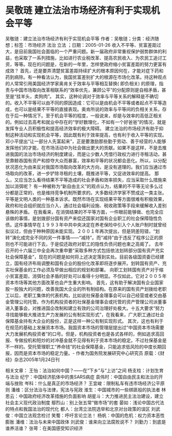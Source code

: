 # 吴敬琏  建立法治市场经济有利于实现机会平等

吴敬琏：建立法治市场经济有利于实现机会平等
作者：吴敬琏；分类：经济随想；标签：市场经济 法治 立法 ；日期：2005-01-26
收入不平等、贫富差距过大，是目前我国社会面临的一个严重问题。新一届政府非常重视保护弱势群体的利益，也采取了一系列措施，比如进行农业税改革、提高农民收入、为农民工追讨工资，等等。现在的问题是，在新的一年里，怎样使政府缩小贫富差距的努力更富有成效？
首先，还是要弄清楚贫富差距持续扩大的根本原因何在，才能对症下药和药到病除。有一种看法认为，我国贫富差别扩大的根源在市场化改革。持这种观点的人常常引用美国经济学家奥肯关于效率与平等相互替换( 即负相关) 的原理，指责与中国市场取向改革相联系的“效率优先，兼顾公平”的分配原则是自相矛盾，甚至是“挂羊头，卖狗肉”。
其实，这种论调对于效率与平等关系的解释是不确切的。收入不平等可以由不同的原因造成：它可以是由机会不平等或者起点不平等造成，也可以是结果不平等的直接表现。奥肯所说的效率与平等间的负相关关系，存在于后一种情况下。至于机会平等的程度，一般说来，却是与效率的高低正相关的。例如过去高考和就业中存在的“学好数理化，不如有一个好爸爸”的情况，就是发挥专业人员积极性和提高经济效率的极大障碍。
建立法治的市场经济有助于抑制这种活动和实现机会平等，因此既有利于效率提高，也有利于收入平等的实现。邓小平提出“让一部分人先富起来”，正是要激励那些勤于劳动、善于经营的人能够发挥他们的才能，在市场活动中为社会做出更大的贡献。如果不是这样，不是去推进我国的法治市场经济的制度建设，而是让少数人凭借行政权力进行寻租活动，甚至靠鲸吞国有资产和掠夺大众而暴富，效率和平等的状况都会恶化。所以，以分配状况恶化为由来反对我国市场取向改革的大方向，是没有道理的。我们应当通过市场取向的改革，进一步铲除寻租的土壤，既推进平等，又促进效率的提高。
那么，又应当怎么看待结果不平等造成的社会矛盾和效率损失，应当采取什么措施来加以消弭呢？
有一种被称为“新自由主义”的观点认为，结果的不平等无论多么过分都是正常的，也是维持竞争机制所要求的。大多数经济学家不赞成这一类主张。平等是文明人类的一种基本诉求。既然市场在实现结果平等方面很难有积极效果，政府和社会组织就应当介入，通过社会福利设施、税收政策等手段来缓解收入差别悬殊的矛盾。
在我看来，在消弭结果的不平等方面，一件眼前能够做、也完全应该做的事情，是划拨部分国有资产来偿还国家对国有企业职工的社会保障隐性负债。这件事情早在１９９３年中共中央决定在养老保险中引入个人账户制时就曾经拟议过，但由于种种原因未能实现。２００１年再次提出，但是阴差阳错，“划转”演化成完全不同的另一件事情——“减持”。而“减持”由于违反了程序公正的原则也不可能进行下去，于是偿还政府对职工的隐性负债问题也束之高阁了。
去年召开的十六届三中全会再次重申要“采取多种方式包括依法划转部分国有资产充实社会保障基金”，现在的问题是如何将上述决定落到实处。目前各级国资委已经建立，国有经济布局调整和国有企业的股份化改革即将逐步展开。划转国有资产、充实社保基金的工作必须及早做出相应的规划和部署。
向职工划转国有资产对于缩小贫富差距，消弭社会矛盾的好处可以看得十分明显。不仅如此，它对２００５年资本市场等其他方面改革也会产生重大影响。
首先，这有助于解决国有企业国家股一股独大的问题，改善我国大企业的所有制结构。在原来的国有资产划拨给老职工以后，老职工集体的代表机构，比如说社保基金理事会可以自己经营或者交由基金管理公司托管。作为机构投资者的社保基金理事会或托管的资产管理公司派董事进入董事会，对推进国企改制和建立有效的公司治理好处极大。十五大要求“努力寻找能够极大推进生产力发展的公有制实现形式”，在我看来，广大职工通过社会保障基金持有大企业的股份，正是这样一种公有制实现形式。
其次，这也有利于在规范的基础上发展资本市场。我国资本市场的管理层提出过“中国资本市场需要大力发展机构投资者”的口号。但是，机构投资者也是各式各样的，例如追求高回报、专做投机和短炒的对冲基金就不见得有利于资本市场的稳定。不过社保基金是不一样的。受托管理职工“养命钱”的社会保障基金，只能追求低风险的中度长期回报，因而是资本市场的稳定力量。-
作者为国务院发展研究中心研究员
原载：《财经》杂志2005年1月24日刊

相关文章：
王怡：法治如何中国？——在“下乡”与“上访”之间
杨支柱：计划生育与法治
纪宁：中国经济肌体中的类SARS病症
袁伟时：中国自由民主和法治的开端与挫败
岑科：什么是真正的市场经济？
王宜峻：限制私车有违市场经济公平原则
潘维：区分法治与法律，宪法与宪政
淮生：中国城市的一些绑匪般的执法者
林思云：中国政府经济改革措施的负面影响
胡星斗：大力推进民主法治建设，建立社会主义现代政治制度
鄢烈山：别上张五常“做市场”的套
晏如：浅论中国古代法的特点和我国法治的现代化
都人：台湾立法院选举和北京对台政策的误区
刘武俊：中国立法观念检讨
笑蜀：呼吁言论立法！
杨帆：中国的危机：权力资本恶性膨胀
潘维：法治与未来中国政体
刘武俊：谁来向立法腐败说不？
刘勤力：到底是谁养活谁？
张萼：在美国感受知识经济